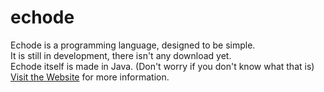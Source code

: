 echode
======
<p>
Echode is a programming language, designed to be simple.
<br>
It is still in development, there isn't any download yet.
<br>
Echode itself is made in Java. (Don't worry if you don't know what that is)
<br>
<a href="http://mrkireko.github.io/EchodeSite/">Visit the Website</a> for more information.
</p>
